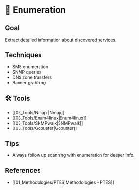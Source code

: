 # 📡 Enumeration

## Goal
Extract detailed information about discovered services.

## Techniques
- SMB enumeration
- SNMP queries
- DNS zone transfers
- Banner grabbing

## 🛠 Tools
- [[03_Tools/Nmap |Nmap]]
- [[03_Tools/Enum4linux|Enum4linux]]
- [[03_Tools/SNMPwalk|SNMPwalk]]
- [[03_Tools/Gobuster|Gobuster]]

## Tips
- Always follow up scanning with enumeration for deeper info.

## References
- [[01_Methodologies/PTES|Methodologies - PTES]]